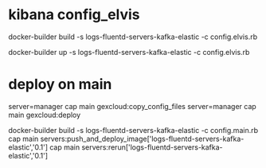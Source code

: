 # kibana config_elvis

docker-builder build -s logs-fluentd-servers-kafka-elastic -c config.elvis.rb

docker-builder up -s logs-fluentd-servers-kafka-elastic -c config.elvis.rb

# deploy on main

server=manager cap main gexcloud:copy_config_files
server=manager cap main gexcloud:deploy

docker-builder build -s logs-fluentd-servers-kafka-elastic -c config.main.rb
cap main servers:push_and_deploy_image['logs-fluentd-servers-kafka-elastic','0.1']
cap main servers:rerun['logs-fluentd-servers-kafka-elastic','0.1']